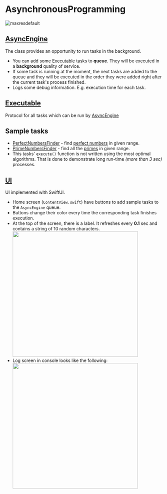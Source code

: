 # AsynchronousProgramming
![maxresdefault](https://user-images.githubusercontent.com/51203539/134365560-547f4377-fa74-4afe-8bc4-a9ff46da1418.jpg)

## [AsyncEngine](https://github.com/heartsker/AsynchronousProgramming/blob/master/AsynchronousProgramming/AsyncEngine.swift)
The class provides an opportunity to run tasks in the background.
- You can add some [Executable](https://github.com/heartsker/AsynchronousProgramming/blob/master/AsynchronousProgramming/Executable.swift) tasks to __queue__. They will be executed in a __background__ quality of service.
- If some task is running at the moment, the next tasks are added to the queue and they will be executed in the order they were added right after the current task's process finished.
- Logs some debug information. E.g. execution time for each task.

## [Executable](https://github.com/heartsker/AsynchronousProgramming/blob/master/AsynchronousProgramming/Executable.swift)
Protocol for all tasks which can be run by [AsyncEngine](https://github.com/heartsker/AsynchronousProgramming/blob/master/AsynchronousProgramming/AsyncEngine.swift)

## Sample tasks
- [PerfectNumbersFinder](https://github.com/heartsker/AsynchronousProgramming/blob/master/AsynchronousProgramming/PerfectNumbersFinder.swift) - find [perfect numbers](https://en.wikipedia.org/wiki/Perfect_number) in given range.
- [PrimeNumbersFinder](https://github.com/heartsker/AsynchronousProgramming/blob/master/AsynchronousProgramming/PrimeNumbersFinder.swift) - find all the [primes](https://en.wikipedia.org/wiki/Prime_number) in given range.
- This tasks' ```execute()``` function is not written using the most optimal algorithms. That is done to demonstrate long run-time _(more than 3 sec)_ processes.
  
## [UI](https://github.com/heartsker/AsynchronousProgramming/blob/master/AsynchronousProgramming/ContentView.swift)
UI implemented with SwiftUI.
- Home screen (```ContentView.swift```) have buttons to add sample tasks to the ```AsyncEngine``` queue.
- Buttons change their color every time the corresponding task finishes execution.
- At the top of the screen, there is a label. It refreshes every __0.1__ sec and contains a string of 10 random characters.
  <img src="https://user-images.githubusercontent.com/51203539/134362410-a71bebc1-f471-4572-aa9f-5e16abd49366.gif" height="400">
- Log screen in console looks like the following:
  <img src="https://user-images.githubusercontent.com/51203539/134364085-e98bf584-c0f2-4d53-bc99-4be1bef59d13.gif" height="400">
